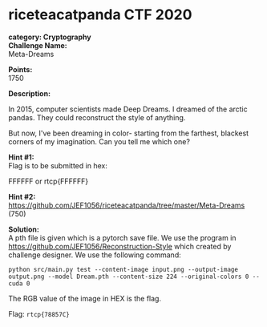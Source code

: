 # riceteacatpanda CTF 2020 <br/>
**category: Cryptography** <br/>
**Challenge Name:** <br/>
Meta-Dreams

**Points:** <br/>
1750

**Description:** <br/>

In 2015, computer scientists made Deep Dreams. I dreamed of the arctic pandas. They could reconstruct the style of anything.

But now, I've been dreaming in color- starting from the farthest, blackest corners of my imagination. Can you tell me which one?


**Hint #1:** <br/>
Flag is to be submitted in hex:

FFFFFF or rtcp{FFFFFF}

**Hint #2:** <br/>
https://github.com/JEF1056/riceteacatpanda/tree/master/Meta-Dreams (750)

**Solution:** <br/>
A pth file is given which is a pytorch save file.
We use the program in https://github.com/JEF1056/Reconstruction-Style which created by challenge designer.
We use the following command:
```
python src/main.py test --content-image input.png --output-image output.png --model Dream.pth --content-size 224 --original-colors 0 --cuda 0
```
The RGB value of the image in HEX is the flag.

Flag: `rtcp{78857C}`
